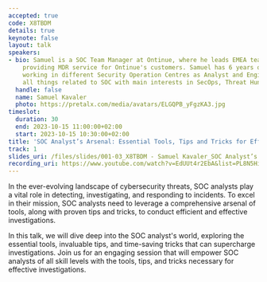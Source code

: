 ```yaml
---
accepted: true
code: X8TBDM
details: true
keynote: false
layout: talk
speakers:
- bio: Samuel is a SOC Team Manager at Ontinue, where he leads EMEA team of Analysts
    providing MDR service for Ontinue's customers. Samuel has 6 years of experience
    working in different Security Operation Centres as Analyst and Engineer. He loves
    all things related to SOC with main interests in SecOps, Threat Hunting and DFIR.
  handle: false
  name: Samuel Kavaler
  photo: https://pretalx.com/media/avatars/ELGQPB_yFgzKA3.jpg
timeslot:
  duration: 30
  end: 2023-10-15 11:00:00+02:00
  start: 2023-10-15 10:30:00+02:00
title: 'SOC Analyst’s Arsenal: Essential Tools, Tips and Tricks for Effective Investigations'
track: 1
slides_uri: /files/slides/001-03_X8TBDM - Samuel Kavaler_SOC Analyst’s Arsenal.pptx
recording_uri: https://www.youtube.com/watch?v=EdUUt4r2EbA&list=PL8N5HiRDvZ-dVdLNXf6kC3WDi8AWBS27g&index=4
---
```


In the ever-evolving landscape of cybersecurity threats, SOC analysts play a vital role in detecting, investigating, and responding to incidents.
To excel in their mission, SOC analysts need to leverage a comprehensive arsenal of tools, along with proven tips and tricks, to conduct efficient and effective investigations.

In this talk, we will dive deep into the SOC analyst's world, exploring the essential tools, invaluable tips, and time-saving tricks that can supercharge investigations.
Join us for an engaging session that will empower SOC analysts of all skill levels with the tools, tips, and tricks necessary for effective investigations.